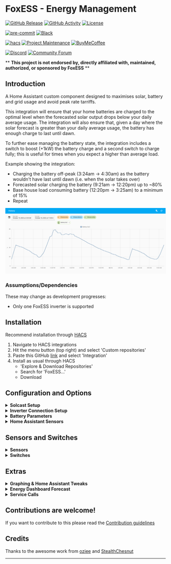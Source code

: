 # FoxESS - Energy Management

[![GitHub Release][releases-shield]][releases]
[![GitHub Activity][commits-shield]][commits]
[![License][license-shield]](LICENSE)

[![pre-commit][pre-commit-shield]][pre-commit]
[![Black][black-shield]][black]

[![hacs][hacsbadge]][hacs]
[![Project Maintenance][maintenance-shield]][user_profile]
[![BuyMeCoffee][buymecoffeebadge]][buymecoffee]

[![Discord][discord-shield]][discord]
[![Community Forum][forum-shield]][forum]

\*\* **This project is not endorsed by, directly affiliated with, maintained, authorized, or sponsored by FoxESS** \*\*

## Introduction

A Home Assistant custom component designed to maximises solar, battery and grid usage and avoid peak rate tarriffs.

This integration will ensure that your home batteries are charged to the optimal level when the forecasted solar output drops below your daily average usage. The integration will also ensure that, given a day where the solar forecast is greater than your daily average usage, the battery has enough charge to last until dawn.

To further ease managing the battery state, the integration includes a switch to boost (+1kW) the battery charge and a second switch to charge fully; this is useful for times when you expect a higher than average load.

Example showing the integration:

- Charging the battery off-peak (3:24am -> 4:30am) as the battery wouldn't have last until dawn (i.e. when the solar takes over)
- Forecasted solar charging the battery (9:21am -> 12:20pm) up to ~80%
- Base house load consuming battery (12:20pm -> 3:25am) to a minimum of 15%
- Repeat

![Example](images/example.png)

### Assumptions/Dependencies

These may change as development progresses:

- Only one FoxESS inverter is supported

## Installation

Recommend installation through [HACS][hacs]

1. Navigate to HACS integrations
2. Hit the menu button (top right) and select 'Custom repositories'
3. Paste this GitHub [link][foxess_em] and select 'Integration'
4. Install as usual through HACS
   - 'Explore & Download Repositories'
   - Search for 'FoxESS...'
   - Download

## Configuration and Options

<details>
    <summary><b>Solcast Setup</b></summary></p>

- **API Key**: API Key from Solcast Toolkit

![Solcast Setup](images/config-step-1.png)

</details>

<details>
    <summary><b>Inverter Connection Setup</b></summary></p>

Choose from one of the following options:

![Inverter](images/config-step-2.png)

<b>Modbus TCP (Only compatible with RTU -> TCP devices, not direct LAN)</b>

- **Modbus Host**: IP Adddress of your Modbus (i.e. W610/LAN) host
- **Modbus Port**: Port number (default 502)
- **Modbus Slave**: Slave ID (default 247)

![TCP](images/config-step-2-tcp.png)

<b>Modbus Serial</b>

- **Modbus Host**: Path to your USB host (default /dev/ttyUSB0)
- **Modbus Slave**: Slave ID (default 247)

![SERIAL](images/config-step-2-serial.png)

<b>FoxESS Cloud</b>

- **Username**: Username from FoxESS Cloud
- **Password**: Password from FoxESS Cloud

![FOX](images/config-step-2-fox.png)

</details>

<details>
    <summary><b>Battery Parameters</b></summary></p>

Enter your desired battery parameters:

- **Eco Start Time**: Start time of your off-peak period (i.e. 00:30 on Octopus Go)
- **Eco End Time**: End time of your off-peak period (i.e. 4:30 on Octopus Go)
- **Dawn Buffer**: As forecasts and usage patterns can change, leave a buffer to ensure the battery doesn't get too close to empty
- **Day Buffer**: As above, but for the day
- **Battery Capacity**: Capacity of battery in kWh
- **Minimum SoC**: Minimum State of Charge as set in the FoxESS App

If using Modbus connection:

- **Charge Rate**: Nominal charge rate in A - for a 3.6kw inverter this should be ~18A
- **Battery Volts**: Nominal battery voltage in V - i.e. 4 x HV2600 is ~220V

![Battery Params](images/config-step-3.png)

</details>

<details>
    <summary><b>Home Assistant Sensors</b></summary></p>

- **Battery SoC**: Battery State of Charge sensor - must be an integer %
- **House Power**: House load power - must be kW
- **Aux Power**: Aux sensors to remove from the house power, i.e. an Eddi, Zappi charger etc. which will skew the base house load calculations - must be W

![HA Sensors](images/config-step-4.png)

</details>

## Sensors and Switches

<details>
    <summary><b>Sensors</b></summary></p>

Description of sensors:

Notes:

- all capacity values are forward looking to the next period once past the eco-start time</br>

| Sensor                       | Description                                                                            | Attributes                                                                  |
| ---------------------------- | -------------------------------------------------------------------------------------- | --------------------------------------------------------------------------- |
| Capacity: Battery Empty Time | Forecasted time battery will be depleted (Unknown if battery is empty)                 |                                                                             |
| Capacity: Charge Needed      | Charge needed for the next off-peak period                                             | Dawn charge needed </br> Day charge needed </br> Min SoC                    |
| Capacity: Eco Start          | Forecasted battery capacity at the start of the off-peak period                        |                                                                             |
| Capacity: Next Dawn Time     | Forecasted next dawn time (i.e. solar output > house load)                             |                                                                             |
| Capacity: Peak Grid Export   | Forecasted solar export to grid until the next off-peak period                         |                                                                             |
| Capacity: Peak Grid Import   | Forecasted import from grid until the next off-peak period                             |                                                                             |
| Forecast: API Count          | Number of hits against the Solcast API                                                 |                                                                             |
| Forecast: Today              | Forecasted solar output for today                                                      |                                                                             |
| Forecast: Today Remaining    | Forecasted solar output remaining (resampled to 1Min for continual updates)            |                                                                             |
| Forecast: Tomorrow           | Forecasted solar output for tomorrow                                                   |                                                                             |
| Last Update                  | Last update time                                                                       | Battery last update</br> Forecast last update</br> Average last update</br> |
| Load: Daily                  | Total load, averaged over the last 2 complete days                                     |                                                                             |
| Load: Peak                   | Peak only load (i.e. outside of the Go period), averaged over the last 2 complete days |                                                                             |
| FoxESS EM: Schedule          | Entity to persist the schedule                                                         | Schedule stored as JSON                                                     |
| FoxESS EM: Raw Data          | Entity to persist the the raw data for graphing purposes                               | Raw data stored as JSON - disabled by default                               |

</details>

<details>
    <summary><b>Switches</b></summary></p>

Description of switches:

| Switch                              | Description                                                                                                                              |
| ----------------------------------- | ---------------------------------------------------------------------------------------------------------------------------------------- |
| Boost Charge (+1kW)                 | Adds 1kW to the charge needed sensor. Resets after the charge period.                                                                    |
| Disable Auto Charge                 | Prevents the integration from changing FoxESS settings to auto-charge or setting Min-SoC                                                 |
| Full Charge                         | Fully charges the battery during off-peak. Resets after the charge period.                                                               |
| Custom Charge Profile (Modbus Only) | Uses a custom charge profile which reduces charge current to meet the desired SoC and further ramps when > 90% SoC to aid with balancing |

</details>

## Extras

<details>
    <summary><b>Graphing & Home Assistant Tweaks</b></summary>

<b>Important! Before following this guide add the following to your configuration.yaml to prevent the HA database becoming bloated</b>

```
recorder:
  exclude:
    entities:
      - sensor.foxess_em_raw_data
      - sensor.foxess_em_forecast
```

- Enable the FoxESS Raw Data entity from the entity settings:

![Service](images/raw-data-entity.png)</p>

- Install Apex Charts from HACS
- Use the templated example in the /apex-example folder

![Raw Data Graph](images/raw-data-graph.png)</p>

Dashed = predicted / Solid = actual</br>
Battery = blue / Load = pink / Solar = orange / Grid = green

</details>

<details>
    <summary><b>Energy Dashboard Forecast</b></summary>

![Energy Dash Setup](images/energy-dashboard-config.png)</p>
![Energy Dash](images/energy-dashboard.png)

</details>

<details>
    <summary><b>Service Calls</b></summary>

- Start force charge now
- Start force charge at off-peak
- Stop force charge

![Service](images/service.png)</p>

</details>

## Contributions are welcome!

If you want to contribute to this please read the [Contribution guidelines](CONTRIBUTING.md)

## Credits

Thanks to the awesome work from [oziee][ha_solcast] and [StealthChesnut][ha_modbus]

---

[black]: https://github.com/psf/black
[black-shield]: https://img.shields.io/badge/code%20style-black-000000.svg?style=for-the-badge
[buymecoffee]: https://www.buymeacoffee.com/nathanmarlor
[buymecoffeebadge]: https://img.shields.io/badge/buy%20me%20a%20coffee-donate-yellow.svg?style=for-the-badge
[commits-shield]: https://img.shields.io/github/commit-activity/y/nathanmarlor/foxess_em.svg?style=for-the-badge
[commits]: https://github.com/nathanmarlor/foxess_em/commits/main
[hacs]: https://hacs.xyz
[hacsbadge]: https://img.shields.io/badge/HACS-Custom-orange.svg?style=for-the-badge
[discord]: https://discord.gg/Qa5fW2R
[discord-shield]: https://img.shields.io/discord/330944238910963714.svg?style=for-the-badge
[foxessimg]: https://github.com/home-assistant/brands/raw/master/custom_integrations/foxess/logo.png
[foxess_em]: https://github.com/nathanmarlor/foxess_em
[forum-shield]: https://img.shields.io/badge/community-forum-brightgreen.svg?style=for-the-badge
[forum]: https://community.home-assistant.io/
[license-shield]: https://img.shields.io/github/license/nathanmarlor/foxess_em.svg?style=for-the-badge
[maintenance-shield]: https://img.shields.io/badge/maintainer-%40nathanmarlor-blue.svg?style=for-the-badge
[pre-commit]: https://github.com/pre-commit/pre-commit
[pre-commit-shield]: https://img.shields.io/badge/pre--commit-enabled-brightgreen?style=for-the-badge
[releases-shield]: https://img.shields.io/github/release/nathanmarlor/foxess_em.svg?style=for-the-badge
[releases]: https://github.com/nathanmarlor/foxess_em/releases
[user_profile]: https://github.com/nathanmarlor
[ha_modbus]: https://github.com/StealthChesnut/HA-FoxESS-Modbus
[ha_solcast]: https://github.com/oziee/ha-solcast-solar
